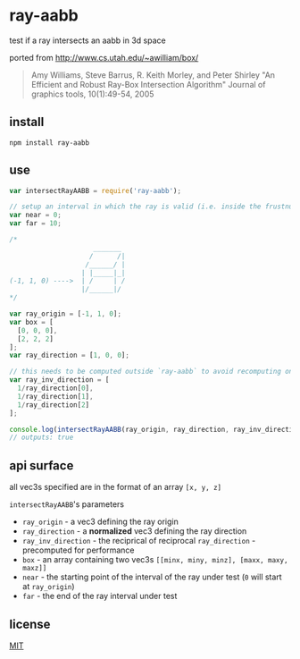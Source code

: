 # ray-aabb

test if a ray intersects an aabb in 3d space

ported from http://www.cs.utah.edu/~awilliam/box/

> Amy Williams, Steve Barrus, R. Keith Morley, and Peter Shirley
> "An Efficient and Robust Ray-Box Intersection Algorithm"
> Journal of graphics tools, 10(1):49-54, 2005


## install

`npm install ray-aabb`

## use

```javascript
var intersectRayAABB = require('ray-aabb');

// setup an interval in which the ray is valid (i.e. inside the frustnum of a 3d scene)
var near = 0;
var far = 10;

/*
                     _______
                    /      /|
                   /______/ |
                  | |_____|_|
(-1, 1, 0) ---->  | /     | /
                  |/______|/
*/

var ray_origin = [-1, 1, 0];
var box = [
  [0, 0, 0],
  [2, 2, 2]
];
var ray_direction = [1, 0, 0];

// this needs to be computed outside `ray-aabb` to avoid recomputing on every ray cast
var ray_inv_direction = [
  1/ray_direction[0],
  1/ray_direction[1],
  1/ray_direction[2]
];

console.log(intersectRayAABB(ray_origin, ray_direction, ray_inv_direction, box, near, far));
// outputs: true
```

## api surface

all vec3s specified are in the format of an array `[x, y, z]`

`intersectRayAABB`'s parameters
* `ray_origin` - a vec3 defining the ray origin
* `ray_direction` - a __normalized__ vec3 defining the ray direction
* `ray_inv_direction` - the reciprical of reciprocal `ray_direction` - precomputed for performance
* `box` - an array containing two vec3s `[[minx, miny, minz], [maxx, maxy, maxz]]`
* `near` - the starting point of the interval of the ray under test (`0` will start at `ray_origin`)
* `far` - the end of the ray interval under test

## license

[MIT](LICENSE.txt)

